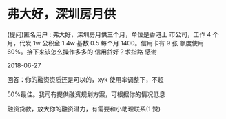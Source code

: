 # 弗大好，深圳房月供

(提问)匿名用户 : 弗大好，深圳房月供三个月，单位是香港上 市公司，工作 4 个月，代发 1w 公积金 1.4w 基数 0.5 每个月 1400。信用卡有 9 张 额度使用 60%。接下来该怎么操作多多的 信用贷好？求指路 感谢

2018-06-27

回答：你的融资资质还是可以的，xyk 使用率调整下，不超

50%最佳。我司有提供融资规划方案，可根据你的情况低息

融资贷款，放大你的融资潜力，有需要和小助理联系(1 赞)